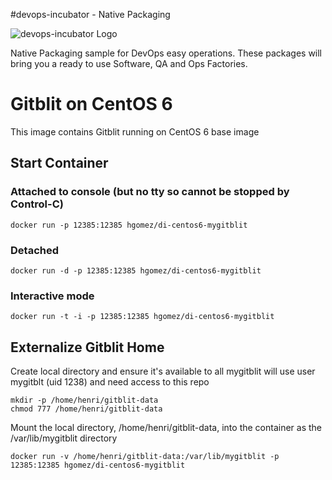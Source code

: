 #devops-incubator - Native Packaging

![devops-incubator Logo](https://raw.github.com/hgomez/devops-incubator/master/images/devops-incubator-33pct.png)

Native Packaging sample for DevOps easy operations.
These packages will bring you a ready to use Software, QA and Ops Factories.

# Gitblit on CentOS 6

This image contains Gitblit running on CentOS 6 base image 

## Start Container 

### Attached to console (but no tty so cannot be stopped by Control-C)
    docker run -p 12385:12385 hgomez/di-centos6-mygitblit

### Detached
    docker run -d -p 12385:12385 hgomez/di-centos6-mygitblit

### Interactive mode
    docker run -t -i -p 12385:12385 hgomez/di-centos6-mygitblit

## Externalize Gitblit Home

Create local directory and ensure it's available to all
mygitblit will use user mygitblt (uid 1238) and need access to this repo

    mkdir -p /home/henri/gitblit-data
    chmod 777 /home/henri/gitblit-data

Mount the local directory, /home/henri/gitblit-data, into the container as the /var/lib/mygitblit directory

    docker run -v /home/henri/gitblit-data:/var/lib/mygitblit -p 12385:12385 hgomez/di-centos6-mygitblit
 
